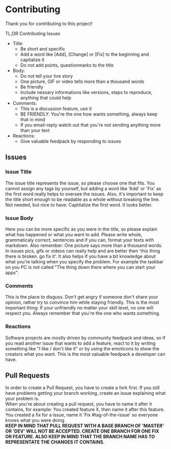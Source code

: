 # Contributing
Thank you for contributing to this project!

TL;DR
Contributing Issues
- Title:
  - Be short and specific
  - Add a word like [Add], [Change] or [Fix] to the beginning and capitalize it
  - Do not add points, questionmarks to the title
- Body:
  - Do not tell your live story
  - One picture, GIF or video tells more than a thousand words
  - Be friendly
  - Include nessary informations like versions, steps to reproduce, anything that could help
- Comments:
  - This is a discussion feature, use it
  - BE FRIENDLY. You're the one how wants something, always keep that in mind
  - If you email-reply watch out that you're not sending anything more than your text
- Reactions:  
  - Give valuable feedpack by responding to issues  

## Issues
### Issue Title
The issue title represents the issue, so please choose one that fits. You cannot assign any tags 
by yourself, but adding a word like 'Add' or 'Fix' as the first word really helps to oversee the issues.
Also, it's important to keep the title short enough to be readable as a whole without breaking the line.
Not needed, but nice to have: Captitalize the first word. It looks better.
### Issue Body
Here you can be more specific as you were in the title, so please explain what has happened or what
you want to add. Please write whole, grammaticaly correct, sentences and if you can, format your texts with 
markdown. Also remember: One picture says more than a thousand words. In issues pics, gifs or videos can really help
and are better then 'this thing there is broken. go fix it'. It also helps if you have a bit knowledge about what you're talking when you specify the problem. For example the taskbar on you PC is not called "The thing down there where you can start your apps". 
### Comments
This is the place to disguss. Don't get angry if someone don't share your opinion, rather try to convince him while staying friendly. This is the most important thing: If your unfriendly no matter your skill level, no one will respect you. Always remember that you're the one who wants something.
### Reactions
Software projects are mostly driven by community feedpack and ideas, so if you read another issue that wants to add a feature, react to it by writing something like "I like / don't like it" or by using the emoticons to show the creators what you want. This is the most valuable feedpack a developer can have. 
## Pull Requests
In order to create a Pull Request, you have to create a fork first. If you still have problems getting your branch working, create an issue explaining what your problem is.  
When you're about creating a pull request, you have to name it after it contains, for example: You created feature X, then name it after this feature. You created a fix for a issue, name it 'Fix #tag-of-the-issue' so everyone knows what you were doing.  
**KEEP IN MIND THAT PULL REQUEST WITH A BASE BRANCH OF 'MASTER' OR 'DEV' WILL NOT BE ACCEPTED. CREATE ONE BRANCH FOR ONE FIX OR FEATURE. ALSO KEEP IN MIND THAT THE BRANCH NAME HAS TO REPRESENTATE THE CHANGES IT CONTAINS.**  
